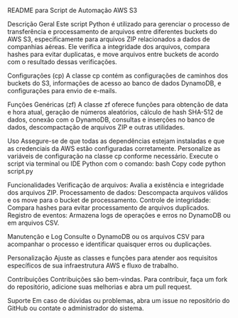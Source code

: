 README para Script de Automação AWS S3

Descrição Geral
Este script Python é utilizado para gerenciar o processo de transferência e processamento de arquivos entre diferentes buckets do AWS S3, especificamente para arquivos ZIP relacionados a dados de companhias aéreas. Ele verifica a integridade dos arquivos, compara hashes para evitar duplicatas, e move arquivos entre buckets de acordo com o resultado dessas verificações.

Configurações (cp)
A classe cp contém as configurações de caminhos dos buckets do S3, informações de acesso ao banco de dados DynamoDB, e configurações para envio de e-mails.

Funções Genéricas (zf)
A classe zf oferece funções para obtenção de data e hora atual, geração de números aleatórios, cálculo de hash SHA-512 de dados, conexão com o DynamoDB, consultas e inserções no banco de dados, descompactação de arquivos ZIP e outras utilidades.

Uso
Assegure-se de que todas as dependências estejam instaladas e que as credenciais da AWS estão configuradas corretamente.
Personalize as variáveis de configuração na classe cp conforme necessário.
Execute o script via terminal ou IDE Python com o comando:
bash
Copy code
python script.py

Funcionalidades
Verificação de arquivos: Avalia a existência e integridade dos arquivos ZIP.
Processamento de dados: Descompacta arquivos válidos e os move para o bucket de processamento.
Controle de integridade: Compara hashes para evitar processamento de arquivos duplicados.
Registro de eventos: Armazena logs de operações e erros no DynamoDB ou em arquivos CSV.

Manutenção e Log
Consulte o DynamoDB ou os arquivos CSV para acompanhar o processo e identificar quaisquer erros ou duplicações.

Personalização
Ajuste as classes e funções para atender aos requisitos específicos de sua infraestrutura AWS e fluxo de trabalho.

Contribuições
Contribuições são bem-vindas. Para contribuir, faça um fork do repositório, adicione suas melhorias e abra um pull request.

Suporte
Em caso de dúvidas ou problemas, abra um issue no repositório do GitHub ou contate o administrador do sistema.
